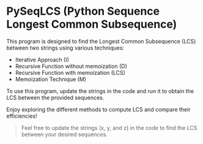 # PySeqLCS (Python Sequence Longest Common Subsequence)
This program is designed to find the Longest Common Subsequence (LCS) between two strings using various techniques:

- Iterative Approach (I)
- Recursive Function without memoization (D)
- Recursive Function with memoization (LCS)
- Memoization Technique (M)

To use this program, update the strings in the code and run it to obtain the LCS between the provided sequences.

Enjoy exploring the different methods to compute LCS and compare their efficiencies!

>Feel free to update the strings (x, y, and z) in the code to find the LCS between your desired sequences.
